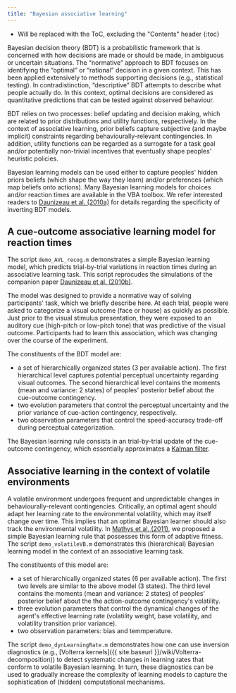 ```yaml
---
title: "Bayesian associative learning"
---
```

* Will be replaced with the ToC, excluding the "Contents" header
{:toc}

Bayesian decision theory (BDT) is a probabilistic framework that is concerned with how decisions are made or should be made, in ambiguous or uncertain situations. The “normative” approach to BDT focuses on identifying the “optimal” or “rational” decision in a given context. This has been applied extensively to methods supporting decisions (e.g., statistical testing). In contradistinction, “descriptive” BDT attempts to describe what people actually do. In this context, optimal decisions are considered as quantitative predictions that can be tested against observed behaviour.

BDT relies on two processes: belief updating and decision making, which are related to prior distributions and utility functions, respectively. In the context of associative learning, prior beliefs capture subjective (and maybe implicit) constraints regarding behaviourally-relevant contingencies. In addition, utility functions can be regarded as a surrogate for a task goal and/or potentially non-trivial incentives that eventually shape peoples' heuristic policies.

Bayesian learning models can be used either to capture peoples' hidden priors beliefs (which shape the way they learn) and/or preferences (which map beliefs onto actions). Many Bayesian learning models for choices and/or reaction times are available in the VBA toolbox. We refer interested readers to [Daunizeau et al. (2010a)](http://journals.plos.org/plosone/article?id=10.1371/journal.pone.0015554) for details regarding the specificity of inverting BDT models. 


## A cue-outcome associative learning model for reaction times

The script `demo_AVL_recog.m` demonstrates a simple Bayesian learning model, which predicts trial-by-trial variations in reaction times during an associative learning task. This script reprocudes the simulations of the companion paper [Daunizeau et al. (2010b)](http://journals.plos.org/plosone/article?id=10.1371/journal.pone.0015555). 

The model was designed to provide a normative way of solving participants' task, which we briefly describe here. At each trial, people were asked to categorize a visual outcome (face or house) as quickly as possible. Just prior to the visual stimulus presentation, they were exposed to an auditory cue (high-pitch or low-pitch tone) that was predictive of the visual outcome. Participants had to learn this association, which was changing over the course of the experiment.

The constituents of the BDT model are:

- a set of hierarchically organized states (3 per available action). The first hierarchical level captures potential perceptual uncertainty regarding visual outcomes. The second hierarchical level contains the moments (mean and variance: 2 states) of peoples' posterior belief about the cue-outcome contingency.
- two evolution parameters that control the perceptual uncertainty and the prior variance of cue-action contingency, respectively.
- two observation parameters that control the speed-accuracy trade-off during perceptual categorization.

The Bayesian learning rule consists in an trial-by-trial update of the cue-outcome contingency, which essentially approximates a [Kalman filter](https://en.wikipedia.org/wiki/Kalman_filter). 


## Associative learning in the context of volatile environments



A volatile environment undergoes frequent and unpredictable changes in behaviourally-relevant contingencies. Critically, an optimal agent should adapt her learning rate to the environmental volatility, which may itself change over time. This implies that an optimal Bayesian learner should also track the environmental volatility. In [Mathys et al. (2011)](http://www.frontiersin.org/human_neuroscience/10.3389/fnhum.2011.00039/abstract), we proposed a simple Bayesian learning rule that possesses this form of adaptive fitness. The script `demo_volatileVB.m` demonstrates this (hierarchical) Bayesian learning model in the context of an associative learning task. 

The constituents of this model are:

- a set of hierarchically organized states (6 per available action). The first two levels are similar to the above model (3 states). The third level contains the moments (mean and variance: 2 states) of peoples' posterior belief about the the action-outcome contingency's volatility. 
- three evolution parameters that control the dynamical changes of the agent's effective learning rate (volatility weight, base volatility, and volatility transition prior variance).
- two observation parameters: bias and temmperature.


The script `demo_dynLearningRate.m` demonstrates how one can use inversion diagnostics (e.g., [Volterra kernels]({{ site.baseurl }}/wiki/Volterra-decomposition)) to detect systematic changes in learning rates that conform to volatile Bayesian learning. In turn, these diagnostics can be used to gradually increase the complexity of learning models to capture the sophistication of (hidden) computational mechanisms.
